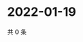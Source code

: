 # 2022-01-19

共 0 条

<!-- BEGIN WEIBO -->
<!-- 最后更新时间 Wed Jan 19 2022 02:14:45 GMT+0800 (China Standard Time) -->

<!-- END WEIBO -->
